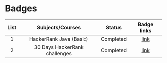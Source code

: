 # Badges



|  List |             Subjects/Courses      |        Status       | Badge links |                                                      
| :---: | :--------------------------------------: | :-----------------: | :------------------------: | 
|   1   | HackerRank Java (Basic)                  |  Completed         | [link](https://github.com/AbuNSarker/Java_and_JavaEE_works/blob/main/Badges/30_days_of_code_gold_badge_with_5_star.png)        |
|   2   |  30 Days HackerRank challenges           |  Completed        | [link](https://github.com/AbuNSarker/Java_and_JavaEE_works/blob/main/Badges/Java_gold_badge_with_5_star.png)        |
